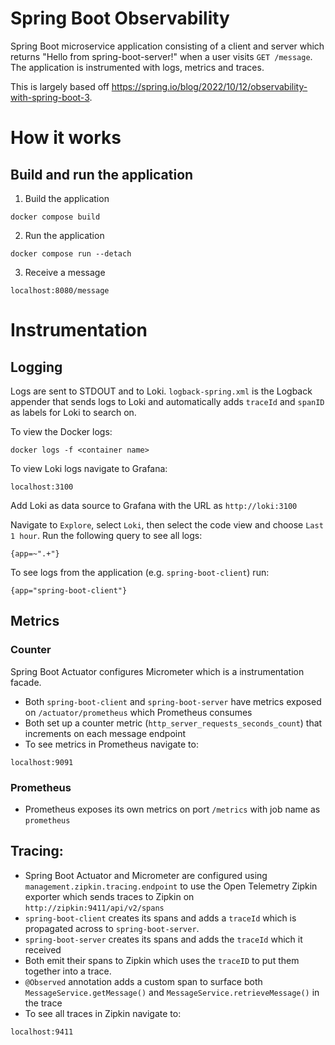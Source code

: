 # Spring Boot Observability

Spring Boot microservice application consisting of a client and server which returns "Hello from spring-boot-server!" when a user visits
`GET /message`. The application is instrumented with logs, metrics and traces.

This is largely based off https://spring.io/blog/2022/10/12/observability-with-spring-boot-3.

# How it works
## Build and run the application

1. Build the application

```
docker compose build
```

2. Run the application

```
docker compose run --detach
```

3. Receive a message

```
localhost:8080/message
```

# Instrumentation
## Logging

Logs are sent to STDOUT and to Loki. `logback-spring.xml` is the Logback appender that sends logs to Loki and automatically 
adds `traceId` and `spanID` as labels for Loki to search on.

To view the Docker logs:

```
docker logs -f <container name>
```

To view Loki logs navigate to Grafana:

```
localhost:3100
```

Add Loki as data source to Grafana with the URL as `http://loki:3100`

Navigate to `Explore`, select `Loki`, then select the code view and choose `Last 1 hour`. Run the following query to 
see all logs:

```
{app=~".+"}
```

To see logs from the application (e.g. `spring-boot-client`) run:

```
{app="spring-boot-client"}
```

## Metrics 
### Counter
Spring Boot Actuator configures Micrometer which is a instrumentation facade.

- Both `spring-boot-client` and `spring-boot-server` have metrics exposed on `/actuator/prometheus` which Prometheus consumes
- Both set up a counter metric (`http_server_requests_seconds_count`) that increments on each message endpoint
- To see metrics in Prometheus navigate to:

```
localhost:9091
```

### Prometheus
- Prometheus exposes its own metrics on port `/metrics` with job name as `prometheus`

## Tracing:

- Spring Boot Actuator and Micrometer are configured using `management.zipkin.tracing.endpoint` to use the Open Telemetry Zipkin exporter 
which sends traces to Zipkin on `http://zipkin:9411/api/v2/spans`
- `spring-boot-client` creates its spans and adds a `traceId` which is propagated across to `spring-boot-server`. 
- `spring-boot-server` creates its spans and adds the `traceId` which it received
- Both emit their spans to Zipkin which uses the `traceID` to put them together into a trace.
- `@Observed` annotation adds a custom span to surface both `MessageService.getMessage()` and `MessageService.retrieveMessage()` in the trace
- To see all traces in Zipkin navigate to:

```
localhost:9411
```